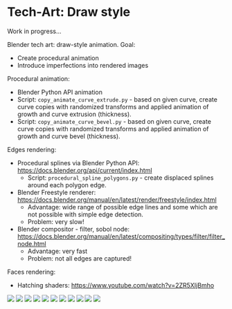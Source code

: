 # Tech-Art: Draw style

Work in progress...

Blender tech art: draw-style animation. Goal:
* Create procedural animation
* Introduce imperfections into rendered images

Procedural animation:
* Blender Python API animation
* Script: `copy_animate_curve_extrude.py` - based on given curve, create curve copies with randomized transforms and applied animation of growth and curve extrusion (thickness).
* Script: `copy_animate_curve_bevel.py` - based on given curve, create curve copies with randomized transforms and applied animation of growth and curve bevel (thickness).

Edges rendering:
* Procedural splines via Blender Python API: https://docs.blender.org/api/current/index.html
  * Script: `procedural_spline_polygons.py` - create displaced splines around each polygon edge.
* Blender Freestyle renderer: https://docs.blender.org/manual/en/latest/render/freestyle/index.html
  * Advantage: wide range of possible edge lines and some which are not possible with simple edge detection.
  * Problem: very slow!
* Blender compositor - filter, sobol node: https://docs.blender.org/manual/en/latest/compositing/types/filter/filter_node.html
  * Advantage: very fast
  * Problem: not all edges are captured!

Faces rendering:
* Hatching shaders: https://www.youtube.com/watch?v=2ZR5XIjBmho

![](example.png)
![](example2.png)
![](example3.png)
![](example4.png)
![](example5.png)
![](example6.png)
![](example7.png)
![](example8.png)
![](example9.png)
![](example10.png)
![](example11.png)
